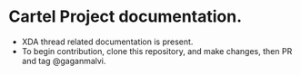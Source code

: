 **Cartel Project documentation.**
=================================

- XDA thread related documentation is present.
- To begin contribution, clone this repository, and make changes, then PR and tag @gaganmalvi.
